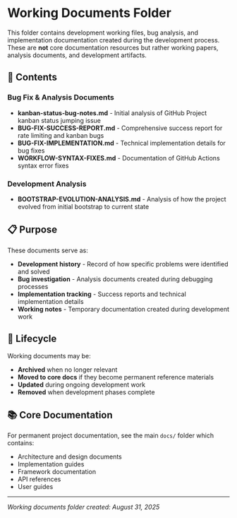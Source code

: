# Working Documents Folder

This folder contains development working files, bug analysis, and implementation documentation created during the development process. These are **not** core documentation resources but rather working papers, analysis documents, and development artifacts.

## 📁 Contents

### Bug Fix & Analysis Documents
- **kanban-status-bug-notes.md** - Initial analysis of GitHub Project kanban status jumping issue
- **BUG-FIX-SUCCESS-REPORT.md** - Comprehensive success report for rate limiting and kanban bugs
- **BUG-FIX-IMPLEMENTATION.md** - Technical implementation details for bug fixes
- **WORKFLOW-SYNTAX-FIXES.md** - Documentation of GitHub Actions syntax error fixes

### Development Analysis
- **BOOTSTRAP-EVOLUTION-ANALYSIS.md** - Analysis of how the project evolved from initial bootstrap to current state

## 📋 Purpose

These documents serve as:
- **Development history** - Record of how specific problems were identified and solved
- **Bug investigation** - Analysis documents created during debugging processes  
- **Implementation tracking** - Success reports and technical implementation details
- **Working notes** - Temporary documentation created during development work

## 🔄 Lifecycle

Working documents may be:
- **Archived** when no longer relevant
- **Moved to core docs** if they become permanent reference materials
- **Updated** during ongoing development work
- **Removed** when development phases complete

## 📚 Core Documentation

For permanent project documentation, see the main `docs/` folder which contains:
- Architecture and design documents
- Implementation guides
- Framework documentation
- API references
- User guides

---

_Working documents folder created: August 31, 2025_
